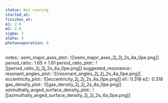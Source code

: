 ```yaml
---
status: Not running
started_at:
finishes_at:
m1: 2.0
m2: 2.0
sigma: 2
alpha: 4
photoevaporation: 0
---
```


notes::
semi_major_axes_plot:: ![[semi_major_axes_2j_2j_2s_4a_0pe.png]]
period_ratio:: 1.65 ± 1.61
period_ratio_plot:: ![[period_ratio_2j_2j_2s_4a_0pe.png]]
suggested_resonance:: 
resonant_angles_plot:: ![[resonant_angles_2j_2j_2s_4a_0pe.png]]
eccentricity_plot:: ![[eccentricity_2j_2j_2s_4a_0pe.png]]
e1:: 0.318
e2:: 0.318
gas_density_plot:: ![[gas_density_2j_2j_2s_4a_0pe.png]]
azimuthally_avged_surface_density_plot:: ![[azimuthally_avged_surface_density_2j_2j_2s_4a_0pe.png]]
